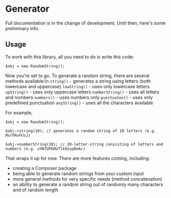 # Generator

Full documentation is in the change of development. Until then, here's some preliminary info.

## Usage
To work with this library, all you need to do is write this code:

``
$obj = new RandomString();
``

Now you're set to go. To generate a random string, there are several methods available:\n
`string()` - generates a string using letters (both lowercase and uppercase)
`lowString()` - uses only lowercase letters
`upString()` - uses only uppercase letters
`numberString()` - uses all letters and numbers
`numbers()` - uses numbers only
`punctuaton()` - uses only predefined punctuation
`anyString()` - uses all the characters available

For example,

``
$obj = new RandomString();
``

``
$obj->string(10); // generates a random string of 10 letters (e.g. MsrhRvFUsJ)
``

``
$obj->numberString(20); // 20-letter-string consisting of letters and numbers (e.g. uYN7UPEHU7lk9zvpBnAc)
``


That wraps it up for now. There are more features coming, including:
- creating a Composer package
- being able to generate random strings from your custom input
- more general methods for very specific needs (method concatenation)
- an ability to generate a random string out of randomly many characters and of random length
